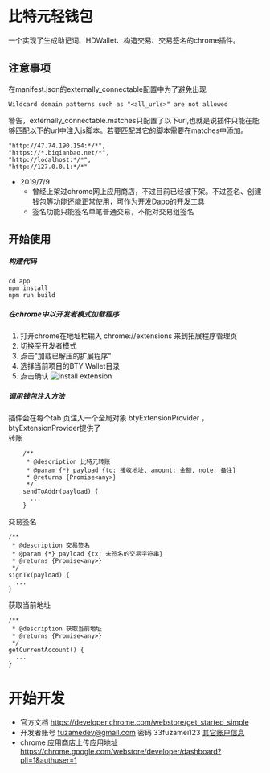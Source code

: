 # 比特元轻钱包
一个实现了生成助记词、HDWallet、构造交易、交易签名的chrome插件。

## 注意事项
在manifest.json的externally_connectable配置中为了避免出现
```
Wildcard domain patterns such as "<all_urls>" are not allowed
```
警告，externally_connectable.matches只配置了以下url,也就是说插件只能在能够匹配以下的url中注入js脚本。若要匹配其它的脚本需要在matches中添加。

```
"http://47.74.190.154:*/*",
"https://*.biqianbao.net/*",
"http://localhost:*/*",
"http://127.0.0.1:*/*"
```

- 2019/7/9 
    - 曾经上架过chrome网上应用商店，不过目前已经被下架。不过签名、创建钱包等功能还能正常使用，可作为开发Dapp的开发工具
    - 签名功能只能签名单笔普通交易，不能对交易组签名

## 开始使用
##### 构建代码
```
cd app
npm install
npm run build
```
##### 在chrome中以开发者模式加载程序
1. 打开chrome在地址栏输入 chrome://extensions 来到拓展程序管理页
2. 切换至开发者模式
3. 点击"加载已解压的扩展程序"
4. 选择当前项目的BTY Wallet目录
5. 点击确认
![install extension](https://gitlab.33.cn/bityuan/wallet-in-chrome/raw/develop/extension-install.png)
##### 调用钱包注入方法
插件会在每个tab 页注入一个全局对象 btyExtensionProvider ，btyExtensionProvider提供了
<br>
转账

```
    /**
     * @description 比特元转账
     * @param {*} payload {to: 接收地址, amount: 金额, note: 备注}
     * @returns {Promise<any>}
     */
    sendToAddr(payload) {
      ...
    }
```
交易签名

```
/**
 * @description 交易签名
 * @param {*} payload {tx: 未签名的交易字符串}
 * @returns {Promise<any>}
 */
signTx(payload) {
  ...
}
```
获取当前地址

```
/**
 * @description 获取当前地址
 * @returns {Promise<any>}
 */
getCurrentAccount() {
  ...
}
```


# 开始开发

- 官方文档 https://developer.chrome.com/webstore/get_started_simple
- 开发者账号 fuzamedev@gmail.com 密码 33fuzamei123 [其它账户信息](./account-info.png)
- chrome 应用商店上传应用地址 https://chrome.google.com/webstore/developer/dashboard?pli=1&authuser=1
